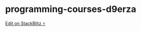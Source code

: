# programming-courses-d9erza

[Edit on StackBlitz ⚡️](https://stackblitz.com/edit/programming-courses-d9erza)